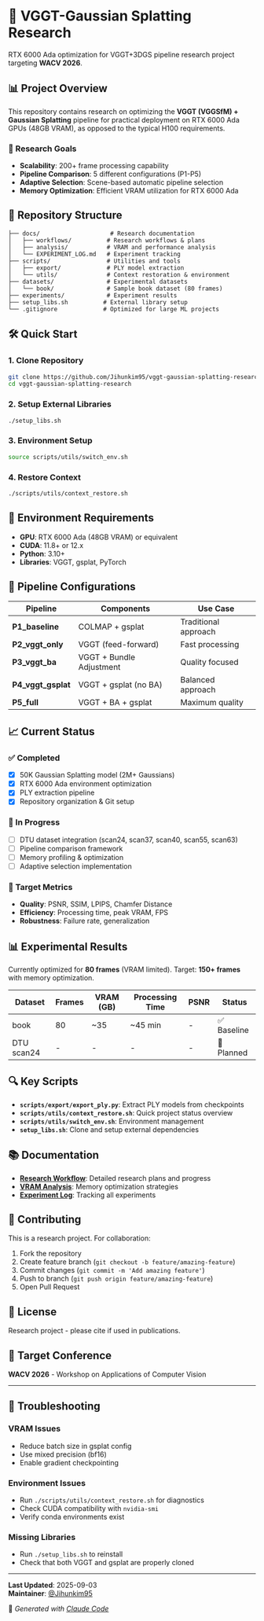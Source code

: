 # 🚀 VGGT-Gaussian Splatting Research

RTX 6000 Ada optimization for VGGT+3DGS pipeline research project targeting **WACV 2026**.

## 📊 Project Overview

This repository contains research on optimizing the **VGGT (VGGSfM) + Gaussian Splatting** pipeline for practical deployment on RTX 6000 Ada GPUs (48GB VRAM), as opposed to the typical H100 requirements.

### 🎯 Research Goals
- **Scalability**: 200+ frame processing capability 
- **Pipeline Comparison**: 5 different configurations (P1-P5)
- **Adaptive Selection**: Scene-based automatic pipeline selection
- **Memory Optimization**: Efficient VRAM utilization for RTX 6000 Ada

## 📁 Repository Structure

```
├── docs/                    # Research documentation
│   ├── workflows/          # Research workflows & plans
│   ├── analysis/           # VRAM and performance analysis  
│   └── EXPERIMENT_LOG.md   # Experiment tracking
├── scripts/                # Utilities and tools
│   ├── export/             # PLY model extraction
│   └── utils/              # Context restoration & environment
├── datasets/               # Experimental datasets
│   └── book/               # Sample book dataset (80 frames)
├── experiments/            # Experiment results
├── setup_libs.sh          # External library setup
└── .gitignore             # Optimized for large ML projects
```

## 🛠️ Quick Start

### 1. Clone Repository
```bash
git clone https://github.com/Jihunkim95/vggt-gaussian-splatting-research.git
cd vggt-gaussian-splatting-research
```

### 2. Setup External Libraries
```bash
./setup_libs.sh
```

### 3. Environment Setup
```bash
source scripts/utils/switch_env.sh
```

### 4. Restore Context
```bash
./scripts/utils/context_restore.sh
```

## 🔧 Environment Requirements

- **GPU**: RTX 6000 Ada (48GB VRAM) or equivalent
- **CUDA**: 11.8+ or 12.x
- **Python**: 3.10+
- **Libraries**: VGGT, gsplat, PyTorch

## 🧪 Pipeline Configurations

| Pipeline | Components | Use Case |
|----------|------------|----------|
| **P1_baseline** | COLMAP + gsplat | Traditional approach |
| **P2_vggt_only** | VGGT (feed-forward) | Fast processing |
| **P3_vggt_ba** | VGGT + Bundle Adjustment | Quality focused |
| **P4_vggt_gsplat** | VGGT + gsplat (no BA) | Balanced approach |
| **P5_full** | VGGT + BA + gsplat | Maximum quality |

## 📈 Current Status

### ✅ Completed
- [x] 50K Gaussian Splatting model (2M+ Gaussians)
- [x] RTX 6000 Ada environment optimization
- [x] PLY extraction pipeline
- [x] Repository organization & Git setup

### 🔄 In Progress  
- [ ] DTU dataset integration (scan24, scan37, scan40, scan55, scan63)
- [ ] Pipeline comparison framework
- [ ] Memory profiling & optimization
- [ ] Adaptive selection implementation

### 🎯 Target Metrics
- **Quality**: PSNR, SSIM, LPIPS, Chamfer Distance
- **Efficiency**: Processing time, peak VRAM, FPS
- **Robustness**: Failure rate, generalization

## 📊 Experimental Results

Currently optimized for **80 frames** (VRAM limited). Target: **150+ frames** with memory optimization.

| Dataset | Frames | VRAM (GB) | Processing Time | PSNR | Status |
|---------|--------|-----------|----------------|------|--------|
| book | 80 | ~35 | ~45 min | - | ✅ Baseline |
| DTU scan24 | - | - | - | - | 🔄 Planned |

## 🔍 Key Scripts

- **`scripts/export/export_ply.py`**: Extract PLY models from checkpoints
- **`scripts/utils/context_restore.sh`**: Quick project status overview
- **`scripts/utils/switch_env.sh`**: Environment management
- **`setup_libs.sh`**: Clone and setup external dependencies

## 📚 Documentation

- **[Research Workflow](docs/workflows/)**: Detailed research plans and progress
- **[VRAM Analysis](docs/analysis/)**: Memory optimization strategies  
- **[Experiment Log](docs/EXPERIMENT_LOG.md)**: Tracking all experiments

## 🤝 Contributing

This is a research project. For collaboration:

1. Fork the repository
2. Create feature branch (`git checkout -b feature/amazing-feature`)
3. Commit changes (`git commit -m 'Add amazing feature'`)
4. Push to branch (`git push origin feature/amazing-feature`)
5. Open Pull Request

## 📄 License

Research project - please cite if used in publications.

## 🎯 Target Conference

**WACV 2026** - Workshop on Applications of Computer Vision

---

## 🔧 Troubleshooting

### VRAM Issues
- Reduce batch size in gsplat config
- Use mixed precision (bf16)
- Enable gradient checkpointing

### Environment Issues  
- Run `./scripts/utils/context_restore.sh` for diagnostics
- Check CUDA compatibility with `nvidia-smi`
- Verify conda environments exist

### Missing Libraries
- Run `./setup_libs.sh` to reinstall
- Check that both VGGT and gsplat are properly cloned

---

**Last Updated**: 2025-09-03  
**Maintainer**: [@Jihunkim95](https://github.com/Jihunkim95)

🤖 *Generated with [Claude Code](https://claude.ai/code)*